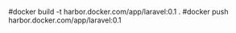 #docker build -t harbor.docker.com/app/laravel:0.1 .
#docker push harbor.docker.com/app/laravel:0.1
